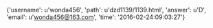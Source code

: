 {'username': u'wonda456', 'path': u'dzd1139/1139.html', 'answer': u'D', 'email': u'wonda456@163.com', 'time': '2016-02-24:09:03:27'}